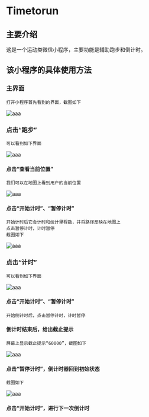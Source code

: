 # Timetorun
## 主要介绍 
这是一个运动类微信小程序，主要功能是辅助跑步和倒计时。
## 该小程序的具体使用方法
### 主界面
    打开小程序首先看到的界面，截图如下

![aaa](https://github.com/KarieCheng/Timetorun/blob/master/QQ图片20180421163456.png)
### 点击“跑步”
    可以看到如下界面

![aaa](https://github.com/KarieCheng/Timetorun/blob/master/QQ图片20180421165104.png)
#### 点击“查看当前位置”
    我们可以在地图上看到用户的当前位置

![aaa](https://github.com/KarieCheng/Timetorun/blob/master/QQ图片20180421163652.png)
#### 点击“开始计时”、“暂停计时”
    开始计时后它会计时和统计里程数，并将路径反映在地图上
    点击暂停计时，计时暂停
    截图如下

![aaa](https://github.com/KarieCheng/Timetorun/blob/master/QQ图片20180421163542.png)
### 点击“计时”
    可以看到如下界面
    
![aaa](https://github.com/KarieCheng/Timetorun/blob/master/QQ图片20180421163517.png)
#### 点击“开始计时”、“暂停计时”
    开始倒计时后，点击暂停计时，计时暂停
#### 倒计时结束后，给出截止提示
    屏幕上显示截止提示“60000”，截图如下
    
![aaa](https://github.com/KarieCheng/Timetorun/blob/master/QQ图片20180421163531.png)
#### 点击“暂停计时”，倒计时器回到初始状态
    截图如下
    
![aaa](https://github.com/KarieCheng/Timetorun/blob/master/QQ图片20180421163517.png)
#### 点击“开始计时”，进行下一次倒计时
